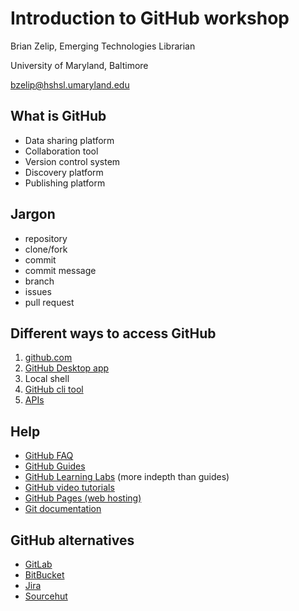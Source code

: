 # Introduction to GitHub workshop

Brian Zelip, Emerging Technologies Librarian

University of Maryland, Baltimore

bzelip@hshsl.umaryland.edu

## What is GitHub

- Data sharing platform
- Collaboration tool
- Version control system
- Discovery platform
- Publishing platform

## Jargon

- repository
- clone/fork
- commit
- commit message
- branch
- issues
- pull request

## Different ways to access GitHub

1. [github.com](https://github.com)
2. [GitHub Desktop app](https://desktop.github.com)
3. Local shell
4. [GitHub cli tool](https://cli.github.com/)
5. [APIs](https://docs.github.com/en/rest)

## Help

- [GitHub FAQ](https://help.github.com)
- [GitHub Guides](https://guides.github.com)
- [GitHub Learning Labs](https://lab.github.com/) (more indepth than guides)
- [GitHub video tutorials](https://www.youtube.com/githubguides)
- [GitHub Pages (web hosting)](https://pages.github.com)
- [Git documentation](http://www.git-scm.com/doc)

## GitHub alternatives

- [GitLab](https://GitLab.com)
- [BitBucket](https://BitBucket.org)
- [Jira](https://Jira.com)
- [Sourcehut](https://Sourcehut.com)
